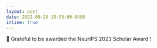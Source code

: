 ```yaml
---
layout: post
date: 2022-09-20 15:59:00-0400
inline: true
---
```


:partying_face: Grateful to be awarded the NeurIPS 2023 Scholar Award !
